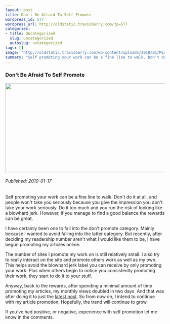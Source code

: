 ```yaml
--- 
layout: post
title: Don't Be Afraid To Self Promote
wordpress_id: 577
wordpress_url: http://oldstatic.travisberry.com/?p=577
categories: 
- title: Uncategorized
  slug: uncategorized
  autoslug: uncategorized
tags: []
image: "http://oldstatic.travisberry.com/wp-content/uploads/2010/01/MissionMangreat.jpg"
summary: "Self promoting your work can be a fine line to walk. Don't do it at all, and people won't take you seriously because you give the impression you don't take your work seriously. Do it too much and you run the risk of looking like a blowhard jerk."
---
```

<article class="post clearfix">
  <h3>Don't Be Afraid To Self Promote</h3>
  <a href="http://oldstatic.travisberry.com/wp-content/uploads/2010/01/MissionMangreat.jpg" class="postImageLink"><img src="http://oldstatic.travisberry.com/wp-content/uploads/2010/01/MissionMangreat.jpg" alt="" class="thumbnail alignleft" width=640 height=280 /></a>
  <h6>Published: 2010-01-17</h6>

Self promoting your work can be a fine line to walk. Don't do it at all, and people won't take you seriously because you give the impression you don't take your work seriously. Do it too much and you run the risk of looking like a blowhard jerk. However, if you manage to find a good balance the rewards can be great.
<div class="clearfix"></div>
I have certainly been one to fall into the don't promote category. Mainly because I wanted to avoid falling into the latter category. But recently, after deciding my readership number aren't what I would like them to be, I have begun promoting my articles online. 

The number of sites I promote my work on is still relatively small. I also try to really interact on the site and promote others work as well as my own. This helps avoid the blowhard jerk label you can receive by only promoting your work. Plus when others begin to notice you consistently promoting their work, they start to do it to your stuff. 

Anyway, back to the rewards, after spending a minimal amount of time promoting my articles, my monthly views doubled in two days. And that was after doing it to just the [latest post](http://oldstatic.travisberry.com/2010/01/use-wordpress-is_page-to-display-custom-content/). So from now on, I intend to continue with my article promotion. Hopefully, the trend will continue to grow.

If you've had positive, or negative, experience with self promotion let me know in the comments.
</article>